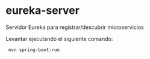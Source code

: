 # eureka-server
Servidor Eureka para registrar/descubrir microservicios

Levantar ejecutando el siguiente comando:

     mvn spring-boot:run
